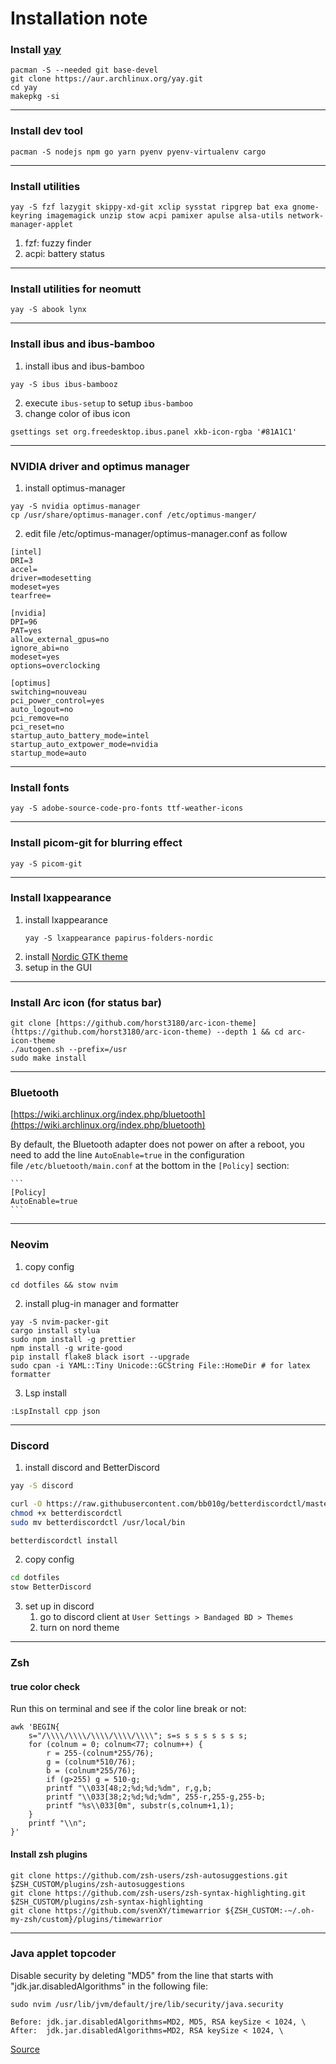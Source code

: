 # Installation note

### Install [yay](https://github.com/Jguer/yay)
```
pacman -S --needed git base-devel
git clone https://aur.archlinux.org/yay.git
cd yay
makepkg -si
```
---

### Install dev tool
```
pacman -S nodejs npm go yarn pyenv pyenv-virtualenv cargo
```
---

### Install utilities
```
yay -S fzf lazygit skippy-xd-git xclip sysstat ripgrep bat exa gnome-keyring imagemagick unzip stow acpi pamixer apulse alsa-utils network-manager-applet
```
1. fzf: fuzzy finder
2. acpi: battery status
---

### Install utilities for neomutt
```
yay -S abook lynx
```
---

### Install ibus and ibus-bamboo
1. install ibus and ibus-bamboo
```
yay -S ibus ibus-bambooz
```
2. execute `ibus-setup` to setup `ibus-bamboo`
3. change color of ibus icon
```
gsettings set org.freedesktop.ibus.panel xkb-icon-rgba '#81A1C1' 
```
---

### NVIDIA driver and optimus manager
1. install optimus-manager
```
yay -S nvidia optimus-manager
cp /usr/share/optimus-manager.conf /etc/optimus-manger/
```
2. edit file /etc/optimus-manager/optimus-manager.conf as follow
```
[intel]
DRI=3
accel=
driver=modesetting
modeset=yes
tearfree=

[nvidia]
DPI=96
PAT=yes
allow_external_gpus=no
ignore_abi=no
modeset=yes
options=overclocking

[optimus]
switching=nouveau
pci_power_control=yes
auto_logout=no
pci_remove=no
pci_reset=no
startup_auto_battery_mode=intel
startup_auto_extpower_mode=nvidia
startup_mode=auto
```
---

### Install fonts

```
yay -S adobe-source-code-pro-fonts ttf-weather-icons 
```
---

### Install picom-git for blurring effect
```
yay -S picom-git 
```
---

### Install lxappearance
1. install lxappearance
    ```
    yay -S lxappearance papirus-folders-nordic
    ```
2. install [Nordic GTK theme](https://www.gnome-look.org/p/1267246/)
3. setup in the GUI
---

### Install Arc icon (for status bar)
```
git clone [https://github.com/horst3180/arc-icon-theme](https://github.com/horst3180/arc-icon-theme) --depth 1 && cd arc-icon-theme
./autogen.sh --prefix=/usr
sudo make install
```
---

### Bluetooth
[https://wiki.archlinux.org/index.php/bluetooth](https://wiki.archlinux.org/index.php/bluetooth)

By default, the Bluetooth adapter does not power on after a reboot, you need to add the line `AutoEnable=true` in the configuration file `/etc/bluetooth/main.conf` at the bottom in the `[Policy]` section:

    ```
    [Policy]
    AutoEnable=true
    ```
---

### Neovim
1. copy config
```
cd dotfiles && stow nvim 
```

2. install plug-in manager and formatter 
```
yay -S nvim-packer-git
cargo install stylua
sudo npm install -g prettier
npm install -g write-good
pip install flake8 black isort --upgrade
sudo cpan -i YAML::Tiny Unicode::GCString File::HomeDir # for latex formatter
```

3. Lsp install
```
:LspInstall cpp json
```
---

### Discord
1. install discord and BetterDiscord
```bash
yay -S discord

curl -O https://raw.githubusercontent.com/bb010g/betterdiscordctl/master/betterdiscordctl
chmod +x betterdiscordctl
sudo mv betterdiscordctl /usr/local/bin

betterdiscordctl install
```
2. copy config
```bash
cd dotfiles
stow BetterDiscord
```
3. set up in discord
    1. go to discord client at `User Settings > Bandaged BD > Themes`
    2. turn on nord theme
---

### Zsh

#### true color check
Run this on terminal and see if the color line break or not:
```
awk 'BEGIN{
    s="/\\\\/\\\\/\\\\/\\\\/\\\\"; s=s s s s s s s s;
    for (colnum = 0; colnum<77; colnum++) {
        r = 255-(colnum*255/76);
        g = (colnum*510/76);
        b = (colnum*255/76);
        if (g>255) g = 510-g;
        printf "\\033[48;2;%d;%d;%dm", r,g,b;
        printf "\\033[38;2;%d;%d;%dm", 255-r,255-g,255-b;
        printf "%s\\033[0m", substr(s,colnum+1,1);
    }
    printf "\\n";
}'
```
#### Install zsh plugins
```
git clone https://github.com/zsh-users/zsh-autosuggestions.git $ZSH_CUSTOM/plugins/zsh-autosuggestions
git clone https://github.com/zsh-users/zsh-syntax-highlighting.git $ZSH_CUSTOM/plugins/zsh-syntax-highlighting
git clone https://github.com/svenXY/timewarrior ${ZSH_CUSTOM:-~/.oh-my-zsh/custom}/plugins/timewarrior
```
---

### Java applet topcoder
Disable security by deleting "MD5" from the line that starts with "jdk.jar.disabledAlgorithms" in the following file:
```
sudo nvim /usr/lib/jvm/default/jre/lib/security/java.security

Before: jdk.jar.disabledAlgorithms=MD2, MD5, RSA keySize < 1024, \
After:  jdk.jar.disabledAlgorithms=MD2, RSA keySize < 1024, \
```
[Source](https://codeforces.cc/blog/entry/90503?#comment-789564)
